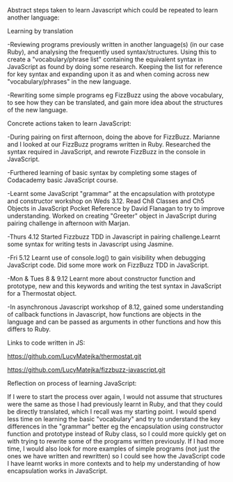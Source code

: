Abstract steps taken to learn Javascript which could be repeated to learn another language:

Learning by translation

-Reviewing programs previously written in another language(s) (in our case Ruby), and analysing the frequently used syntax/structures. Using this to create a "vocabulary/phrase list" containing the equivalent syntax in JavaScript as found by doing some research. Keeping the list for reference for key syntax and expanding upon it as and when coming across new "vocabulary/phrases" in the new language.

-Rewriting some simple programs eg FizzBuzz using the above vocabulary, to see how they can be translated, and gain more idea about the structures of the new language.


Concrete actions taken to learn JavaScript:

-During pairing on first afternoon, doing the above for FizzBuzz. Marianne and I looked at our FizzBuzz programs written in Ruby. Researched the syntax required in JavaScript, and rewrote FizzBuzz in the console in JavaScript.

-Furthered learning of basic syntax by completing some stages of Codacademy basic JavaScript course.

-Learnt some JavaScript "grammar" at the encapsulation with prototype and constructor workshop on Weds 3.12. Read Ch8 Classes and Ch5 Objects in JavaScript Pocket Reference by David Flanagan to try to improve understanding. Worked on creating "Greeter" object in JavaScript during pairing challenge in afternoon with Marjan.

-Thurs 4.12 Started Fizzbuzz TDD in Javascript in pairing challenge.Learnt some syntax for writing tests in Javascript using Jasmine.

-Fri 5.12 Learnt use of console.log() to gain visibility when debugging JavaScript code. Did some more work on FizzBuzz TDD in JavaScript.

-Mon & Tues 8 & 9.12 Learnt more about constructor function and prototype, new and this keywords and writing the test syntax in JavaScript for a Thermostat object.

-In asynchronous Javascript workshop of 8.12, gained some understanding of callback functions in Javascript, how functions are objects in the language and can be passed as arguments in other functions and how this differs to Ruby.

Links to code written in JS:

https://github.com/LucyMatejka/thermostat.git

https://github.com/LucyMatejka/fizzbuzz-javascript.git


Reflection on process of learning JavaScript:

If I were to start the process over again, I would not assume that structures were the same as those I had previously learnt in Ruby, and that they could be directly translated, which I recall was my starting point. I would spend less time on learning the basic "vocabulary" and try to understand the key differences in the "grammar" better eg the encapsulation using constructor function and prototype instead of Ruby class, so I could more quickly get on with trying to rewrite some of the programs written previously. If I had more time, I would also look for more examples of simple programs (not just the ones we have written and rewritten) so I could see how the JavaScript code I have learnt works in more contexts and to help my understanding of how encapsulation works in JavaScript.



















